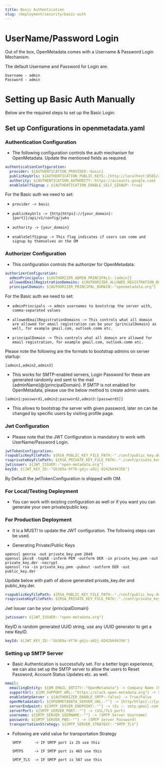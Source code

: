 ```yaml
---
title: Basic Authentication
slug: /deployment/security/basic-auth
---
```


# UserName/Password Login

Out of the box, OpenMetadata comes with a Username & Password Login Mechanism.

The default Username and Password for Login are:

```commandline
Username - admin
Password - admin
```

# Setting up Basic Auth Manually

Below are the required steps to set up the Basic Login:

## Set up Configurations in openmetadata.yaml

### Authentication Configuration

- The following configuration controls the auth mechanism for OpenMetadata. Update the mentioned fields as required.

```yaml
authenticationConfiguration:
  provider: ${AUTHENTICATION_PROVIDER:-basic}
  publicKeyUrls: ${AUTHENTICATION_PUBLIC_KEYS:-[http://localhost:8585/api/v1/config/jwks]}
  authority: ${AUTHENTICATION_AUTHORITY:-https://accounts.google.com}
  enableSelfSignup : ${AUTHENTICATION_ENABLE_SELF_SIGNUP:-true}
```

For the Basic auth we need to set:
 
-  `provider -> basic`

-  `publicKeyUrls -> {http|https}://{your_domain}:{port}}/api/v1/config/jwks`

-  `authority -> {your_domain}`

-  `enableSelfSignup -> This flag indicates if users can come and signup by themselves on the OM`

### Authorizer Configuration

- This configuration controls the authorizer for OpenMetadata:

```yaml
authorizerConfiguration:
  adminPrincipals: ${AUTHORIZER_ADMIN_PRINCIPALS:-[admin]}
  allowedEmailRegistrationDomains: ${AUTHORIZER_ALLOWED_REGISTRATION_DOMAIN:-["all"]}
  principalDomain: ${AUTHORIZER_PRINCIPAL_DOMAIN:-"openmetadata.org"}
```

For the Basic auth we need to set:

- `adminPrincipals -> admin usernames to bootstrap the server with, comma-separated values`

- `allowedEmailRegistrationDomains -> This controls what all domain are allowed for email registration can be your {princialDomain} as well, for example gmail.com, outlook.comm etc.`

- `principalDomain -> This controls what all domain are allowed for email registration, for example gmail.com, outlook.comm etc.`

<Note>

Please note the following are the formats to bootstrap admins on server startup:

`[admin1,admin2,admin3]` 

- This works for SMTP-enabled servers, Login Password for these are generated randomly and sent to the mail {adminName}@{principalDomain}. If SMTP is not enabled for OpenMetadata, please use the below method to create admin users.

`[admin1:password1,admin2:password2,admin3:[password3]]` 

- This allows to bootstrap the server with given password, later on can be changed by specific users by visiting profile page.

</Note>

### Jwt Configuration

- Please note that the JWT Configuration is mandatory to work with UserName/Password Login.

```yaml
jwtTokenConfiguration:
rsapublicKeyFilePath: ${RSA_PUBLIC_KEY_FILE_PATH:-"./conf/public_key.der"}
rsaprivateKeyFilePath: ${RSA_PRIVATE_KEY_FILE_PATH:-"./conf/private_key.der"}
jwtissuer: ${JWT_ISSUER:-"open-metadata.org"}
keyId: ${JWT_KEY_ID:-"Gb389a-9f76-gdjs-a92j-0242bk94356"}
```

<Note>

By Default the jwtTokenConfiguration is shipped with OM. 

### For Local/Testing Deployment

- You can work with existing configuration as well or if you want you can generate your own private/public key.

### For Production Deployment

- It is a MUST! to update the JWT configuration. The following steps can be used.

- Generating Private/Public Keys

```commandline
openssl genrsa -out private_key.pem 2048   
openssl pkcs8 -topk8 -inform PEM -outform DER -in private_key.pem -out private_key.der -nocrypt
openssl rsa -in private_key.pem -pubout -outform DER -out public_key.der 
```

Update below with path of above generated private_key.der and public_key.der.

```yaml
rsapublicKeyFilePath: ${RSA_PUBLIC_KEY_FILE_PATH:-"./conf/public_key.der"}
rsaprivateKeyFilePath: ${RSA_PRIVATE_KEY_FILE_PATH:-"./conf/private_key.der"}
```

Jwt Issuer can be your {principalDomain}

```yaml
jwtissuer: ${JWT_ISSUER:-"open-metadata.org"}
```

KeyID is random generated UUID string, use any UUID generator to get a new KeyID.

```yaml
keyId: ${JWT_KEY_ID:-"Gb389a-9f76-gdjs-a92j-0242bk94356"}
```

</Note>

### Setting up SMTP Server

- Basic Authentication is successfully set. For a better login experience, we can also set up the SMTP server to allow the users to
  Reset Password, Account Status Updates etc. as well.

```yaml
email:
  emailingEntity: ${OM_EMAIL_ENTITY:-"OpenMetadata"} -> Company Name (Optional)
  supportUrl: ${OM_SUPPORT_URL:-"https://slack.open-metadata.org"} -> SupportUrl (Optional)
  enableSmtpServer : ${AUTHORIZER_ENABLE_SMTP:-false} -> True/False
  openMetadataUrl: ${OPENMETADATA_SERVER_URL:-""} -> {http/https}://{your_domain}
  serverEndpoint: ${SMTP_SERVER_ENDPOINT:-""} -> (Ex :- smtp.gmail.com)
  serverPort: ${SMTP_SERVER_PORT:-""} -> (SSL/TLS port)
  username: ${SMTP_SERVER_USERNAME:-""} -> (SMTP Server Username)
  password: ${SMTP_SERVER_PWD:-""} -> (SMTP Server Password)
  transportationStrategy: ${SMTP_SERVER_STRATEGY:-"SMTP_TLS"}
```
<Note>

- Following are valid value for transportation Strategy

  `SMTP      -> IF SMTP port is 25 use this`

  `SMTPS     -> IF SMTP port is 465 use this`

  `SMTP_TLS  -> IF SMTP port is 587 use this`

</Note>